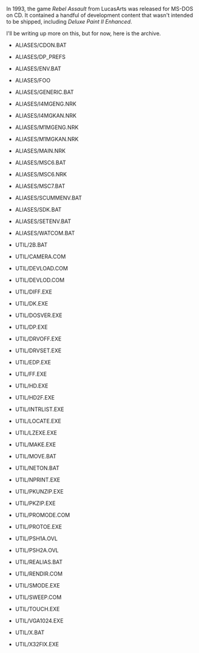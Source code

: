 In 1993, the game _Rebel Assault_ from LucasArts was released for MS-DOS on CD. It contained a handful of development content that wasn't intended to be shipped, including _Deluxe Paint II Enhanced_.

I'll be writing up more on this, but for now, here is the archive.

* ALIASES/CDON.BAT
* ALIASES/DP_PREFS
* ALIASES/ENV.BAT
* ALIASES/FOO
* ALIASES/GENERIC.BAT
* ALIASES/I4MGENG.NRK
* ALIASES/I4MGKAN.NRK
* ALIASES/M1MGENG.NRK
* ALIASES/M1MGKAN.NRK
* ALIASES/MAIN.NRK	
* ALIASES/MSC6.BAT	
* ALIASES/MSC6.NRK	
* ALIASES/MSC7.BAT	
* ALIASES/SCUMMENV.BAT
* ALIASES/SDK.BAT	
* ALIASES/SETENV.BAT
* ALIASES/WATCOM.BAT

* UTIL/2B.BAT	
* UTIL/CAMERA.COM
* UTIL/DEVLOAD.COM
* UTIL/DEVLOD.COM
* UTIL/DIFF.EXE	
* UTIL/DK.EXE	
* UTIL/DOSVER.EXE
* UTIL/DP.EXE	
* UTIL/DRVOFF.EXE
* UTIL/DRVSET.EXE
* UTIL/EDP.EXE	
* UTIL/FF.EXE	
* UTIL/HD.EXE	
* UTIL/HD2F.EXE
* UTIL/INTRLIST.EXE
* UTIL/LOCATE.EXE	
* UTIL/LZEXE.EXE	
* UTIL/MAKE.EXE	
* UTIL/MOVE.BAT	
* UTIL/NETON.BAT	
* UTIL/NPRINT.EXE	
* UTIL/PKUNZIP.EXE	
* UTIL/PKZIP.EXE	
* UTIL/PROMODE.COM
* UTIL/PROTOE.EXE
* UTIL/PSH1A.OVL	
* UTIL/PSH2A.OVL	
* UTIL/REALIAS.BAT
* UTIL/RENDIR.COM
* UTIL/SMODE.EXE	
* UTIL/SWEEP.COM	
* UTIL/TOUCH.EXE	
* UTIL/VGA1024.EXE
* UTIL/X.BAT
* UTIL/X32FIX.EXE
